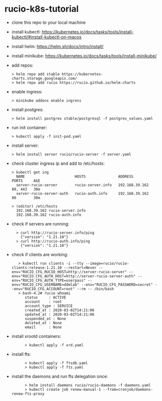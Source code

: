 # rucio-k8s-tutorial

* clone this repo to your local machine
* install kubectl: https://kubernetes.io/docs/tasks/tools/install-kubectl/#install-kubectl-on-macos
* install helm: https://helm.sh/docs/intro/install/
* install minikube: https://kubernetes.io/docs/tasks/tools/install-minikube/
* add repos:

      > helm repo add stable https://kubernetes-charts.storage.googleapis.com/
      > helm repo add rucio https://rucio.github.io/helm-charts

* enable ingress:

      > minikube addons enable ingress

* install postgres:

      > helm install postgres stable/postgresql -f postgres_values.yaml
      
* run init container:

      > kubectl apply -f init-pod.yaml 
      
* install server:

      > helm install server rucio/rucio-server -f server.yaml

* check cluster ingress ip and add to /etc/hosts:

      > kubectl get ing
        NAME                       HOSTS               ADDRESS          PORTS     AGE
        server-rucio-server        rucio-server.info   192.168.39.162   80, 443   30m
        server-rucio-server-auth   rucio-auth.info     192.168.39.162   80        30m
  
      > (editor) /etc/hosts
        192.168.39.162 rucio-server.info
        192.168.39.162 rucio-auth.info

* check if servers are running:

        > curl http://rucio-server.info/ping
          {"version": "1.21.10"}
        > curl http://rucio-auth.info/ping
          {"version": "1.21.10"}

* check if clients are working:

         > kubectl run clients -i --tty --image=rucio/rucio-clients:release-1.21.10 --restart=Never --env="RUCIO_CFG_RUCIO_HOST=http://server-rucio-server" --env="RUCIO_CFG_AUTH_HOST=http://server-rucio-server-auth" --env="RUCIO_CFG_AUTH_TYPE=userpass" --env="RUCIO_CFG_USERNAME=ddmlab" --env="RUCIO_CFG_PASSWORD=secret" --env="RUCIO_CFG_ACCOUNT=root" --rm -- /bin/bash
         > bash-4.2# rucio whoami
            status     : ACTIVE
            account    : root
            account_type : SERVICE
            created_at : 2020-03-02T14:21:06
            updated_at : 2020-03-02T14:21:06
            suspended_at : None
            deleted_at : None
            email      : None

* install xrootd containers:

            > kubectl apply -f xrd.yaml
       
* install fts:

            > kubectl apply -f ftsdb.yaml
            > kubectl apply -f fts.yaml

* install the daemons and run fts delegation once:

            > helm install daemons rucio/rucio-daemons -f daemons.yaml
            > kubectl create job renew-manual-1 --from=cronjob/daemons-renew-fts-proxy
